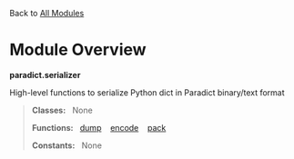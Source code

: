 Back to [All Modules](https://github.com/pyrustic/paradict/blob/master/docs/modules/README.md#readme)

# Module Overview

**paradict.serializer**
 
High-level functions to serialize Python dict in Paradict binary/text format

> **Classes:** &nbsp; None
>
> **Functions:** &nbsp; [dump](https://github.com/pyrustic/paradict/blob/master/docs/modules/content/paradict.serializer/content/functions.md#dump) &nbsp;&nbsp; [encode](https://github.com/pyrustic/paradict/blob/master/docs/modules/content/paradict.serializer/content/functions.md#encode) &nbsp;&nbsp; [pack](https://github.com/pyrustic/paradict/blob/master/docs/modules/content/paradict.serializer/content/functions.md#pack)
>
> **Constants:** &nbsp; None
